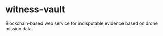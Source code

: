 # witness-vault
Blockchain-based web service for indisputable evidence based on drone mission data.
